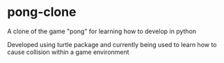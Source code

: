 # pong-clone
A clone of the game "pong" for learning how to develop in python

Developed using turtle package and currently being used to learn how to cause collision within a game environment
